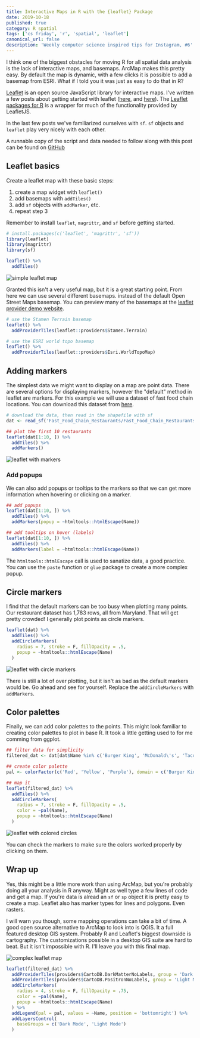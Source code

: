 ```yaml
---
title: Interactive Maps in R with the {leaflet} Package
date: 2019-10-18
published: true
category: R spatial
tags: ['cs friday', 'r', 'spatial', 'leaflet']
canonical_url: false
description: 'Weekly computer science inspired tips for Instagram, #6'
---
```


I think one of the biggest obstacles for moving R for all spatial data analysis is the lack of interactive maps, and basemaps. ArcMap makes this pretty easy. By default the map is dynamic, with a few clicks it is possible to add a basemap from ESRI. What if I told you it was just as easy to do that in R?

[Leaflet](https://leafletjs.com/) is an open source JavaScript library for interactive maps. I've written a few posts about getting started with leaflet ([here](/images/./images/2019-06-17-web-mapping-intro), and [here](/images/./images/2019-06-14-serve-polygons)). The [Leaflet packages for R](https://rstudio.github.io/leaflet/) is a wrapper for much of the functionality provided by LeafletJS. 

In the last few posts we've familiarized ourselves with `sf`. `sf` objects and `leaflet` play very nicely with each other. 

A runnable copy of the script and data needed to follow along with this post can be found on [GitHub](https://github.com/kissmygritts/cs-weekly/tree/master/6-interactive-maps-in-r)

## Leaflet basics

Create a leaflet map with these basic steps:

1. create a map widget with `leaflet()`
1. add basemaps with `addTiles()`
1. add `sf` objects with `addMarker`, etc.
1. repeat step 3

Remember to install `leaflet`, `magrittr`, and `sf` before getting started.

```r
# install.packages(c('leaflet', 'magrittr', 'sf'))
library(leaflet)
library(magrittr)
library(sf)

leaflet() %>%
  addTiles()
```

![simple leaflet map](/images/leaflet-1.png)

Granted this isn't a very useful map, but it is a great starting point. From here we can use several different basemaps. instead of the default Open Street Maps basemap. You can preview many of the basemaps at the [leaflet provider demo website](http://leaflet-extras.github.io/leaflet-providers/preview/).

```r
# use the Stamen Terrain basemap
leaflet() %>% 
  addProviderTiles(leaflet::providers$Stamen.Terrain)

# use the ESRI world topo basemap
leaflet() %>% 
  addProviderTiles(leaflet::providers$Esri.WorldTopoMap)
```

## Adding markers

The simplest data we might want to display on a map are point data. There are several options for displaying markers, however the "default" method in leaflet are markers. For this example we will use a dataset of fast food chain locations. You can download this dataset from [here](http://data-clf.opendata.arcgis.com/datasets/cb4770954b254c90a29679370ccd9ecf_123). 

```r
# download the data, then read in the shapefile with sf
dat <- read_sf('Fast_Food_Chain_Restaurants/Fast_Food_Chain_Restaurants.shp')

## plot the first 10 restaurants
leaflet(dat[1:10, ]) %>% 
  addTiles() %>% 
  addMarkers()
```

![leaflet with markers](/images/leaflet-2.png)

### Add popups

We can also add popups or tooltips to the markers so that we can get more information when hovering or clicking on a marker.

```r
## add popups
leaflet(dat[1:10, ]) %>% 
  addTiles() %>% 
  addMarkers(popup = ~htmltools::htmlEscape(Name))

## add tooltips on hover (labels)
leaflet(dat[1:10, ]) %>% 
  addTiles() %>% 
  addMarkers(label = ~htmltools::htmlEscape(Name))
```

The `htmltools::htmlEscape` call is used to sanatize data, a good practice. You can use the `paste` function or `glue` package to create a more complex popup.

## Circle markers

I find that the default markers can be too busy when plotting many points. Our restaurant dataset has 1,783 rows, all from Maryland. That will get pretty crowded! I generally plot points as circle markers.

```r
leaflet(dat) %>% 
  addTiles() %>% 
  addCircleMarkers(
    radius = 7, stroke = F, fillOpacity = .5,
    popup = ~htmltools::htmlEscape(Name)
  )
```

![leaflet with circle markers](/images/leaflet-3.png)

There is still a lot of over plotting, but it isn't as bad as the default markers would be. Go ahead and see for yourself. Replace the `addCircleMarkers` with `addMarkers`.

## Color palettes

Finally, we can add color palettes to the points. This might look familiar to creating color palettes to plot in base R. It took a little getting used to for me comming from ggplot.

```r
## filter data for simplicity
filtered_dat <- dat[dat$Name %in% c('Burger King', 'McDonald\'s', 'Taco Bell'), ]

## create color palette
pal <- colorFactor(c('Red', 'Yellow', 'Purple'), domain = c('Burger King', 'McDonald\'s', 'Taco Bell'))

## map it
leaflet(filtered_dat) %>% 
  addTiles() %>% 
  addCircleMarkers(
    radius = 7, stroke = F, fillOpacity = .5,
    color = ~pal(Name),
    popup = ~htmltools::htmlEscape(Name)
  )
```

![leaflet with colored circles](/images/leaflet-4.png)

You can check the markers to make sure the colors worked properly by clicking on them. 

## Wrap up

Yes, this might be a little more work than using ArcMap, but you're probably doing all your analysis in R anyway. Might as well type a few lines of code and get a map. If you're data is alread an `sf` or `sp` object it is pretty easy to create a map. Leaflet also has marker types for lines and polygons. Even rasters.

I will warn you though, some mapping operations can take a bit of time. A good open source alternative to ArcMap to look into is QGIS. It a full featured desktop GIS system. Probably R and Leaflet's biggest downside is cartography. The customizations possible in a desktop GIS suite are hard to beat. But it isn't impossible with R. I'll leave you with this final map.

![complex leaflet map](/images/leaflet-5.png)

```r
leaflet(filtered_dat) %>% 
  addProviderTiles(providers$CartoDB.DarkMatterNoLabels, group = 'Dark Mode') %>% 
  addProviderTiles(providers$CartoDB.PositronNoLabels, group = 'Light Mode') %>% 
  addCircleMarkers(
    radius = 4, stroke = F, fillOpacity = .75,
    color = ~pal(Name),
    popup = ~htmltools::htmlEscape(Name)
  ) %>% 
  addLegend(pal = pal, values = ~Name, position = 'bottomright') %>% 
  addLayersControl(
    baseGroups = c('Dark Mode', 'Light Mode')
  )
```